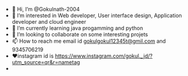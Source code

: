 - 👋 Hi, I’m @Gokulnath-2004
- 👀 I’m interested in Web developer, User interface design, Application developer and cloud engineer 
- 🌱 I’m currently learning java progamming and python
- 💞️ I’m looking to collaborate on some interesting projets
- 📫 How to reach me email id gokulgokul12345t@gmil.com and 9345706219
- ❤️instagram id is https://www.instagram.com/gokul._jd/?utm_source=qr&r=nametag
-  

<!---
Gokulnath-2004/Gokulnath-2004 is a ✨ special ✨ repository because its `README.md` (this file) appears on your GitHub profile.
You can click the Preview link to take a look at your changes.
--->

